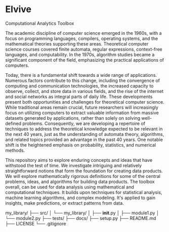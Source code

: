 # Elvive
Computational Analytics Toolbox 

The academic discipline of computer science emerged in the 1960s, with a focus on programming languages, compilers, operating systems, and the mathematical theories supporting these areas. Theoretical computer science courses covered finite automata, regular expressions, context-free languages, and computability. In the 1970s, algorithm studies became a significant component of the field, emphasizing the practical applications of computers.

Today, there is a fundamental shift towards a wide range of applications. Numerous factors contribute to this change, including the convergence of computing and communication technologies, the increased capacity to observe, collect, and store data in various fields, and the rise of the internet and social networks as integral parts of daily life. These developments present both opportunities and challenges for theoretical computer science. While traditional areas remain crucial, future researchers will increasingly focus on utilizing computers to extract valuable information from massive datasets generated by applications, rather than solely on solving well-defined problems. Consequently, we are developing a repertoire of techniques to address the theoretical knowledge expected to be relevant in the next 40 years, just as the understanding of automata theory, algorithms, and related topics provided an advantage in the past 40 years. One notable shift is the heightened emphasis on probability, statistics, and numerical methods.

This repository aims to explore enduring concepts and ideas that have withstood the test of time. We investigate intriguing and relatively straightforward notions that form the foundation for creating data products. We will explore mathematically rigorous definitions for some of the central problems, ideas, and algorithms for building data products. The toolbox overall, can be used for data analysis using mathematical and computational techniques. It builds upon techniques for statistical analysis, machine learning algorithms, and complex modeling. It's applied to gain insights, make predictions, or extract patterns from data.

my_library/
├── src/
│   └── my_library/
│       ├── __init__.py
│       ├── module1.py
│       └── module2.py
├── tests/
├── docs/
├── setup.py
├── README.md
├── LICENSE
└── .gitignore

